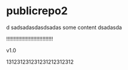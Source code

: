 publicrepo2
===========

d
sadsadasdasdsadas
some content
dsadasda

!!!!!!!!!!!!!!!!!!!!!!!!!!!!!!!


v1.0

131231231231231212312312